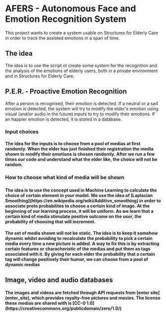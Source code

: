 # AFERS - Autonomous Face and Emotion Recognition System

This project wants to create a system usable on Structures for Elderly Care in order to track the assisted emotions in a span of time.

<h2> The idea </h2>

The idea is to use the script ot create some system for the recognition and the analysis of the emotions of elderly users, both in a private environment and in Structures for Elderly Care.

<h2> P.E.R. - Proactive Emotion Recognition </h2>

After a person is recognised, their emotion is detected. If a neutral or a sad emotion is detected, the system will try to modify the elder's emotion using visual (and/or audio in the future) inputs to try to modify their emotions. If an happier emotion is detected, it is stored in a database.

<h3> Input choices</h3>

<h4>The idea for the inputs is to choose from a pool of medias at first randomly. When the elder has just finished their registration the media shown to modify their emotions is chosen randomly. After we run a few times our code and understand what the elder like, the choice will not be random.</h4>

<h3> How to choose what kind of media will be shown <h3>

<h4>The idea is to use the concept used in Machine Learning to calculate the choice of certain element in your model. We use the idea of [Laplacian Smoothing](https://en.wikipedia.org/wiki/Additive_smoothing) in order to associate proto probabilites to choose a certain kind of image. At the beginning of our learning process, it will be uniform. As we learn that a certain kind of media stimulate positive outcome on the user, the probability of choosing that will increment.</h4>

<h4>The set of media shown will not be static. The idea is to keep it somehow dynamic whilst avoiding to recalculate the probability to pick a certain media every time a new picture is added. A way to fix this is by extracting certain features or characheristic of the medias and put them as tags associated with it. By giving for each elder the probability that a certain tag will change positively their humor, we can choose from a pool of dynamic medias</h4>


<h2>Image, video and audio databases</h2>

<h4>The images and videos are fetched through API requests from [enter site](enter_site), which provides royalty-free pictures and movies. The license these medias are shared with is [CC-0 1.0](https://creativecommons.org/publicdomain/zero/1.0/)</h4>